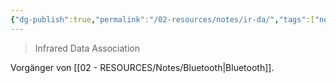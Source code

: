 ```yaml
---
{"dg-publish":true,"permalink":"/02-resources/notes/ir-da/","tags":["netzwerk","netzwerk/wireless"],"noteIcon":"","updated":"2024-08-16T18:27:55.000+02:00"}
---
```


> Infrared Data Association

Vorgänger von [[02 - RESOURCES/Notes/Bluetooth\|Bluetooth]]. 